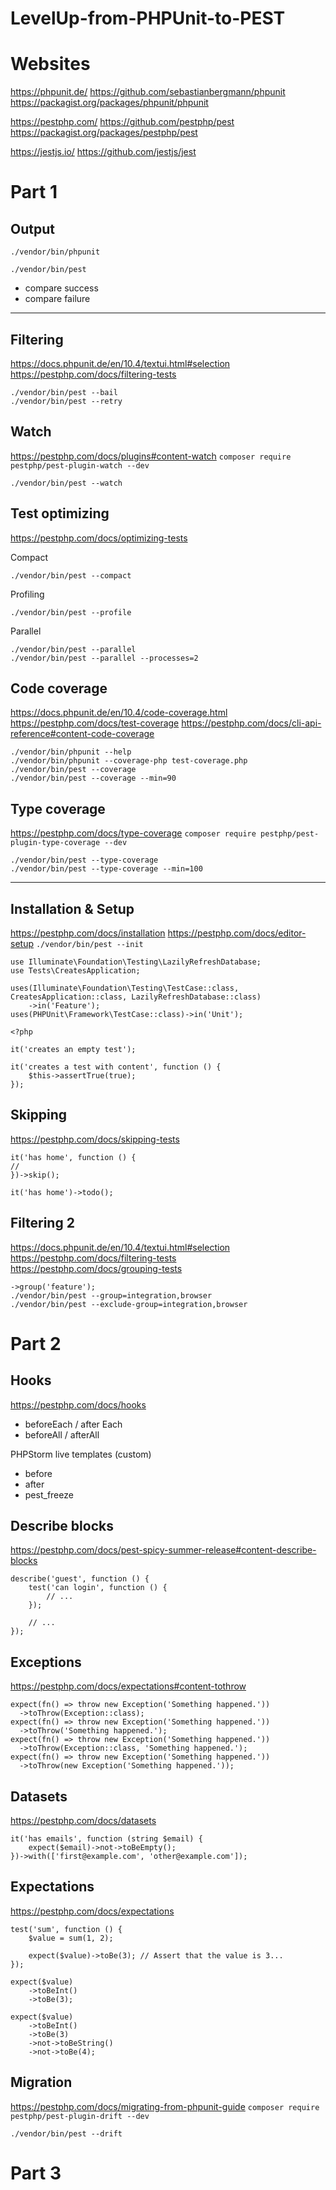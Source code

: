 # LevelUp-from-PHPUnit-to-PEST

# Websites
https://phpunit.de/
https://github.com/sebastianbergmann/phpunit
https://packagist.org/packages/phpunit/phpunit

https://pestphp.com/
https://github.com/pestphp/pest
https://packagist.org/packages/pestphp/pest

https://jestjs.io/
https://github.com/jestjs/jest


# Part 1

## Output
`./vendor/bin/phpunit`

`./vendor/bin/pest`

- compare success
- compare failure

---

## Filtering

https://docs.phpunit.de/en/10.4/textui.html#selection
https://pestphp.com/docs/filtering-tests
```
./vendor/bin/pest --bail
./vendor/bin/pest --retry
```

## Watch
https://pestphp.com/docs/plugins#content-watch
`composer require pestphp/pest-plugin-watch --dev`

```
./vendor/bin/pest --watch
```


## Test optimizing
https://pestphp.com/docs/optimizing-tests

Compact
```
./vendor/bin/pest --compact
```

Profiling
```
./vendor/bin/pest --profile
```

Parallel
```
./vendor/bin/pest --parallel
./vendor/bin/pest --parallel --processes=2
```

## Code coverage
https://docs.phpunit.de/en/10.4/code-coverage.html
https://pestphp.com/docs/test-coverage
https://pestphp.com/docs/cli-api-reference#content-code-coverage

```
./vendor/bin/phpunit --help
./vendor/bin/phpunit --coverage-php test-coverage.php
./vendor/bin/pest --coverage
./vendor/bin/pest --coverage --min=90
```

## Type coverage
https://pestphp.com/docs/type-coverage
`composer require pestphp/pest-plugin-type-coverage --dev`

```
./vendor/bin/pest --type-coverage
./vendor/bin/pest --type-coverage --min=100
```

---

## Installation & Setup
https://pestphp.com/docs/installation
https://pestphp.com/docs/editor-setup
`./vendor/bin/pest --init`

```
use Illuminate\Foundation\Testing\LazilyRefreshDatabase;
use Tests\CreatesApplication;

uses(Illuminate\Foundation\Testing\TestCase::class, CreatesApplication::class, LazilyRefreshDatabase::class)
    ->in('Feature');
uses(PHPUnit\Framework\TestCase::class)->in('Unit');
```

```
<?php

it('creates an empty test');

it('creates a test with content', function () {
    $this->assertTrue(true);
});
```

## Skipping

https://pestphp.com/docs/skipping-tests

```
it('has home', function () {
//
})->skip();
```

```
it('has home')->todo();
```

## Filtering 2

https://docs.phpunit.de/en/10.4/textui.html#selection
https://pestphp.com/docs/filtering-tests
https://pestphp.com/docs/grouping-tests

```
->group('feature');
./vendor/bin/pest --group=integration,browser
./vendor/bin/pest --exclude-group=integration,browser
```


# Part 2

## Hooks
https://pestphp.com/docs/hooks

- beforeEach / after Each
- beforeAll / afterAll

PHPStorm live templates (custom)
- before
- after
- pest_freeze

## Describe blocks

https://pestphp.com/docs/pest-spicy-summer-release#content-describe-blocks
```
describe('guest', function () {
    test('can login', function () {
        // ...
    });
 
    // ...
});
```

## Exceptions
https://pestphp.com/docs/expectations#content-tothrow
```
expect(fn() => throw new Exception('Something happened.'))
  ->toThrow(Exception::class);
expect(fn() => throw new Exception('Something happened.'))
  ->toThrow('Something happened.');
expect(fn() => throw new Exception('Something happened.'))
  ->toThrow(Exception::class, 'Something happened.');
expect(fn() => throw new Exception('Something happened.'))
  ->toThrow(new Exception('Something happened.'));
```

## Datasets
https://pestphp.com/docs/datasets
```
it('has emails', function (string $email) {
    expect($email)->not->toBeEmpty();
})->with(['first@example.com', 'other@example.com']);
```

## Expectations
https://pestphp.com/docs/expectations

```
test('sum', function () {
    $value = sum(1, 2);
 
    expect($value)->toBe(3); // Assert that the value is 3...
});

expect($value)
    ->toBeInt()
    ->toBe(3);

expect($value)
    ->toBeInt()
    ->toBe(3)
    ->not->toBeString()
    ->not->toBe(4);
```

## Migration
https://pestphp.com/docs/migrating-from-phpunit-guide
`composer require pestphp/pest-plugin-drift --dev`

```
./vendor/bin/pest --drift
```

# Part 3

